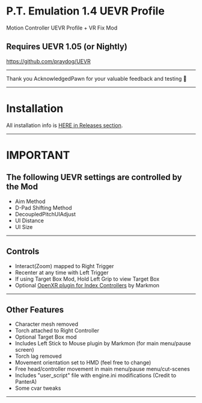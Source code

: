 # P.T. Emulation 1.4 UEVR Profile
Motion Controller UEVR Profile + VR Fix Mod


## Requires UEVR 1.05 (or Nightly)
https://github.com/praydog/UEVR

---

Thank you AcknowledgedPawn for your valuable feedback and testing :pray: 



---
# Installation

All installation info is <a href="https://github.com/CYB3R-JUNKI3/P.T.-Emulation-1.4-UEVR-Profile/releases" target="_blank">HERE in Releases section</a>.


----

# IMPORTANT
## The following UEVR settings are controlled by the Mod
- Aim Method
- D-Pad Shifting Method
- DecoupledPitchUIAdjust
- UI Distance
- UI Size
----



## Controls
- Interact(Zoom) mapped to Right Trigger
- Recenter at any time with Left Trigger
- If using Target Box Mod, Hold Left Grip to view Target Box
- Optional <a href="https://github.com/mark-mon/uevr-index-controls/releases" target="_blank">OpenXR plugin for Index Controllers</a> by Markmon
----


## Other Features
- Character mesh removed
- Torch attached to Right Controller
- Optional Target Box mod
- Includes Left Stick to Mouse plugin by Markmon (for main menu/pause screen)
- Torch lag removed
- Movement orientation set to HMD (feel free to change)
- Free head/controller movement in main menu/pause menu/cut-scenes
- Includes "user_script" file with engine.ini modifications (Credit to PanterA)
- Some cvar tweaks
----

